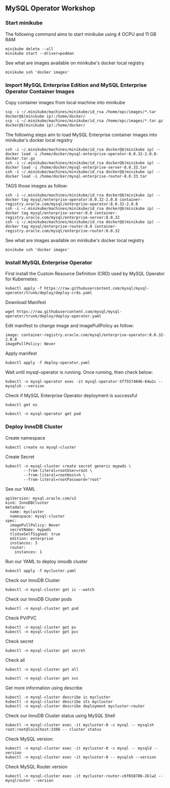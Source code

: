 ## MySQL Operator Workshop

### Start minikube
The following command aims to start minikube using 4 OCPU and 11 GB RAM
```
minikube delete --all
minikube start --driver=podman
```
See what are images available on minikube's docker local registry
```
minikube ssh 'docker images'
```
### Import MySQL Enterprise Edition and MySQL Enterprise Operator Container Images
Copy container images from local machine into minikube
```
scp -i ~/.minikube/machines/minikube/id_rsa /home/opc/images/*.tar docker@$(minikube ip):/home/docker/
scp -i ~/.minikube/machines/minikube/id_rsa /home/opc/images/*.tar.gz docker@$(minikube ip):/home/docker/
```
The following steps aim to load MySQL Enterprise container images into minikube's docker local registry
```
ssh -i ~/.minikube/machines/minikube/id_rsa docker@$(minikube ip) -- docker load -i /home/docker/mysql-enterprise-operator-8.0.32-2.0.8-docker.tar.gz
ssh -i ~/.minikube/machines/minikube/id_rsa docker@$(minikube ip) -- docker load -i /home/docker/mysql-enterprise-server-8.0.33.tar
ssh -i ~/.minikube/machines/minikube/id_rsa docker@$(minikube ip) -- docker load -i /home/docker/mysql-enterprise-router-8.0.33.tar
```
TAGS those images as follow:
```
ssh -i ~/.minikube/machines/minikube/id_rsa docker@$(minikube ip) -- docker tag mysql/enterprise-operator:8.0.32-2.0.8 container-registry.oracle.com/mysql/enterprise-operator:8.0.32-2.0.8
ssh -i ~/.minikube/machines/minikube/id_rsa docker@$(minikube ip) -- docker tag mysql/enterprise-server:8.0 container-registry.oracle.com/mysql/enterprise-server:8.0.32
ssh -i ~/.minikube/machines/minikube/id_rsa docker@$(minikube ip) -- docker tag mysql/enterprise-router:8.0 container-registry.oracle.com/mysql/enterprise-router:8.0.32
```
See what are images available on minikube's docker local registry
```
minikube ssh 'docker images'
```
### Install MySQL Enterprise Operator
First install the Custom Resource Definition (CRD) used by MySQL Operator for Kubernetes: 
```
kubectl apply -f https://raw.githubusercontent.com/mysql/mysql-operator/trunk/deploy/deploy-crds.yaml
```
Download Manifest
```
wget https://raw.githubusercontent.com/mysql/mysql-operator/trunk/deploy/deploy-operator.yaml
```
Edit manifest to change image and imagePullPolicy as follow:
```
image: container-registry.oracle.com/mysql/enterprise-operator:8.0.32-2.0.8
imagePullPolicy: Never
```
Apply manifest
```
kubectl apply -f deploy-operator.yaml
```
Wait until mysql-operator is running. Once running, then check below:
```
kubectl -n mysql-operator exec -it mysql-operator-5f75574846-64w2c -- mysqlsh --version
```
Check if MySQL Enterprise Operator deployment is successful
```
kubectl get ns

kubectl -n mysql-operator get pod
```
### Deploy InnoDB Cluster
Create namespace
```
kubectl create ns mysql-cluster
```
Create Secret
```
kubectl -n mysql-cluster create secret generic mypwds \
        --from-literal=rootUser=root \
        --from-literal=rootHost=% \
        --from-literal=rootPassword="root"
```
See our YAML
```
apiVersion: mysql.oracle.com/v2
kind: InnoDBCluster
metadata:
  name: mycluster
  namespace: mysql-cluster
spec:
  imagePullPolicy: Never
  secretName: mypwds
  tlsUseSelfSigned: true
  edition: enterprise
  instances: 3
  router:
    instances: 1
```
Run our YAML to deploy innodb cluster
```
kubectl apply -f mycluster.yaml
```
Check our InnoDB Cluster
```
kubectl -n mysql-cluster get ic --watch
```
Check our InnoDB Cluster pods
```
kubectl -n mysql-cluster get pod
```
Check PV/PVC
```
kubectl -n mysql-cluster get pv
kubectl -n mysql-cluster get pvc
```
Check secret
```
kubectl -n mysql-cluster get secret
```
Check all
```
kubectl -n mysql-cluster get all

kubectl -n mysql-cluster get svc
```
Get more information using describe
```
kubectl -n mysql-cluster describe ic mycluster
kubectl -n mysql-cluster describe sts mycluster
kubectl -n mysql-cluster describe deployment mycluster-router
```
Check our InnoDB Cluster status using MySQL Shell
```
kubectl -n mysql-cluster exec -it mycluster-0 -c mysql -- mysqlsh root:root@localhost:3306 -- cluster status
```
Check MySQL version:
```
kubectl -n mysql-cluster exec -it mycluster-0 -c mysql -- mysqld --version
kubectl -n mysql-cluster exec -it mycluster-0 -- mysqlsh --version
```
Check MySQL Router version
```
kubectl -n mysql-cluster exec -it mycluster-router-c6f658786-2klw2 -- mysqlrouter --version
```

